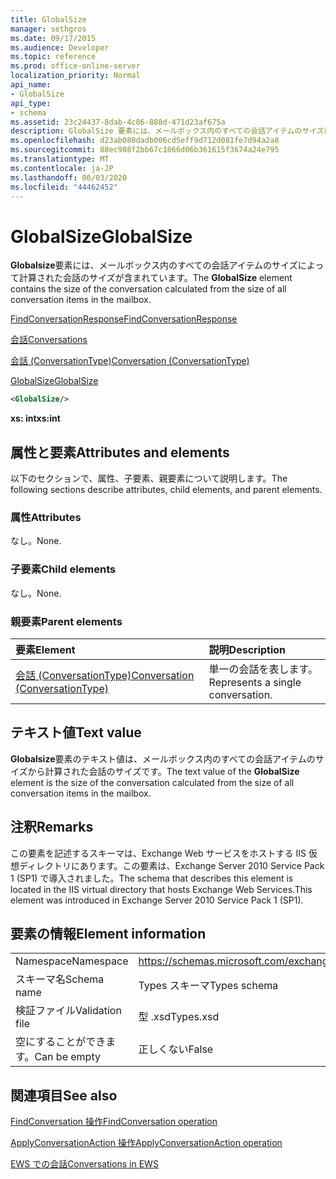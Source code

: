 ```yaml
---
title: GlobalSize
manager: sethgros
ms.date: 09/17/2015
ms.audience: Developer
ms.topic: reference
ms.prod: office-online-server
localization_priority: Normal
api_name:
- GlobalSize
api_type:
- schema
ms.assetid: 23c24437-8dab-4c86-888d-471d23af675a
description: GlobalSize 要素には、メールボックス内のすべての会話アイテムのサイズによって計算された会話のサイズが含まれています。
ms.openlocfilehash: d23ab080dadb006cd5eff9d712d081fe7d94a2a8
ms.sourcegitcommit: 88ec988f2bb67c1866d06b361615f3674a24e795
ms.translationtype: MT
ms.contentlocale: ja-JP
ms.lasthandoff: 06/03/2020
ms.locfileid: "44462452"
---
```

# <a name="globalsize"></a><span data-ttu-id="3e7aa-103">GlobalSize</span><span class="sxs-lookup"><span data-stu-id="3e7aa-103">GlobalSize</span></span>

<span data-ttu-id="3e7aa-104">**Globalsize**要素には、メールボックス内のすべての会話アイテムのサイズによって計算された会話のサイズが含まれています。</span><span class="sxs-lookup"><span data-stu-id="3e7aa-104">The **GlobalSize** element contains the size of the conversation calculated from the size of all conversation items in the mailbox.</span></span> 
  
[<span data-ttu-id="3e7aa-105">FindConversationResponse</span><span class="sxs-lookup"><span data-stu-id="3e7aa-105">FindConversationResponse</span></span>](findconversationresponse.md)
  
[<span data-ttu-id="3e7aa-106">会話</span><span class="sxs-lookup"><span data-stu-id="3e7aa-106">Conversations</span></span>](conversations-ex15websvcsotherref.md)
  
[<span data-ttu-id="3e7aa-107">会話 (ConversationType)</span><span class="sxs-lookup"><span data-stu-id="3e7aa-107">Conversation (ConversationType)</span></span>](conversation-conversationtype.md)
  
[<span data-ttu-id="3e7aa-108">GlobalSize</span><span class="sxs-lookup"><span data-stu-id="3e7aa-108">GlobalSize</span></span>](globalsize.md)
  
```XML
<GlobalSize/>
```

 <span data-ttu-id="3e7aa-109">**xs: int**</span><span class="sxs-lookup"><span data-stu-id="3e7aa-109">**xs:int**</span></span>
## <a name="attributes-and-elements"></a><span data-ttu-id="3e7aa-110">属性と要素</span><span class="sxs-lookup"><span data-stu-id="3e7aa-110">Attributes and elements</span></span>

<span data-ttu-id="3e7aa-111">以下のセクションで、属性、子要素、親要素について説明します。</span><span class="sxs-lookup"><span data-stu-id="3e7aa-111">The following sections describe attributes, child elements, and parent elements.</span></span>
  
### <a name="attributes"></a><span data-ttu-id="3e7aa-112">属性</span><span class="sxs-lookup"><span data-stu-id="3e7aa-112">Attributes</span></span>

<span data-ttu-id="3e7aa-113">なし。</span><span class="sxs-lookup"><span data-stu-id="3e7aa-113">None.</span></span>
  
### <a name="child-elements"></a><span data-ttu-id="3e7aa-114">子要素</span><span class="sxs-lookup"><span data-stu-id="3e7aa-114">Child elements</span></span>

<span data-ttu-id="3e7aa-115">なし。</span><span class="sxs-lookup"><span data-stu-id="3e7aa-115">None.</span></span>
  
### <a name="parent-elements"></a><span data-ttu-id="3e7aa-116">親要素</span><span class="sxs-lookup"><span data-stu-id="3e7aa-116">Parent elements</span></span>

|<span data-ttu-id="3e7aa-117">**要素**</span><span class="sxs-lookup"><span data-stu-id="3e7aa-117">**Element**</span></span>|<span data-ttu-id="3e7aa-118">**説明**</span><span class="sxs-lookup"><span data-stu-id="3e7aa-118">**Description**</span></span>|
|:-----|:-----|
|[<span data-ttu-id="3e7aa-119">会話 (ConversationType)</span><span class="sxs-lookup"><span data-stu-id="3e7aa-119">Conversation (ConversationType)</span></span>](conversation-conversationtype.md) <br/> |<span data-ttu-id="3e7aa-120">単一の会話を表します。</span><span class="sxs-lookup"><span data-stu-id="3e7aa-120">Represents a single conversation.</span></span>  <br/> |
   
## <a name="text-value"></a><span data-ttu-id="3e7aa-121">テキスト値</span><span class="sxs-lookup"><span data-stu-id="3e7aa-121">Text value</span></span>

<span data-ttu-id="3e7aa-122">**Globalsize**要素のテキスト値は、メールボックス内のすべての会話アイテムのサイズから計算された会話のサイズです。</span><span class="sxs-lookup"><span data-stu-id="3e7aa-122">The text value of the **GlobalSize** element is the size of the conversation calculated from the size of all conversation items in the mailbox.</span></span> 
  
## <a name="remarks"></a><span data-ttu-id="3e7aa-123">注釈</span><span class="sxs-lookup"><span data-stu-id="3e7aa-123">Remarks</span></span>

<span data-ttu-id="3e7aa-124">この要素を記述するスキーマは、Exchange Web サービスをホストする IIS 仮想ディレクトリにあります。この要素は、Exchange Server 2010 Service Pack 1 (SP1) で導入されました。</span><span class="sxs-lookup"><span data-stu-id="3e7aa-124">The schema that describes this element is located in the IIS virtual directory that hosts Exchange Web Services.This element was introduced in Exchange Server 2010 Service Pack 1 (SP1).</span></span>
  
## <a name="element-information"></a><span data-ttu-id="3e7aa-125">要素の情報</span><span class="sxs-lookup"><span data-stu-id="3e7aa-125">Element information</span></span>

|||
|:-----|:-----|
|<span data-ttu-id="3e7aa-126">Namespace</span><span class="sxs-lookup"><span data-stu-id="3e7aa-126">Namespace</span></span>  <br/> |https://schemas.microsoft.com/exchange/services/2006/types  <br/> |
|<span data-ttu-id="3e7aa-127">スキーマ名</span><span class="sxs-lookup"><span data-stu-id="3e7aa-127">Schema name</span></span>  <br/> |<span data-ttu-id="3e7aa-128">Types スキーマ</span><span class="sxs-lookup"><span data-stu-id="3e7aa-128">Types schema</span></span>  <br/> |
|<span data-ttu-id="3e7aa-129">検証ファイル</span><span class="sxs-lookup"><span data-stu-id="3e7aa-129">Validation file</span></span>  <br/> |<span data-ttu-id="3e7aa-130">型 .xsd</span><span class="sxs-lookup"><span data-stu-id="3e7aa-130">Types.xsd</span></span>  <br/> |
|<span data-ttu-id="3e7aa-131">空にすることができます。</span><span class="sxs-lookup"><span data-stu-id="3e7aa-131">Can be empty</span></span>  <br/> |<span data-ttu-id="3e7aa-132">正しくない</span><span class="sxs-lookup"><span data-stu-id="3e7aa-132">False</span></span>  <br/> |
   
## <a name="see-also"></a><span data-ttu-id="3e7aa-133">関連項目</span><span class="sxs-lookup"><span data-stu-id="3e7aa-133">See also</span></span>



[<span data-ttu-id="3e7aa-134">FindConversation 操作</span><span class="sxs-lookup"><span data-stu-id="3e7aa-134">FindConversation operation</span></span>](findconversation-operation.md)
  
[<span data-ttu-id="3e7aa-135">ApplyConversationAction 操作</span><span class="sxs-lookup"><span data-stu-id="3e7aa-135">ApplyConversationAction operation</span></span>](applyconversationaction-operation.md)


[<span data-ttu-id="3e7aa-136">EWS での会話</span><span class="sxs-lookup"><span data-stu-id="3e7aa-136">Conversations in EWS</span></span>](https://msdn.microsoft.com/library/91e64629-db6c-4c94-9dcb-d386232e8467%28Office.15%29.aspx)

